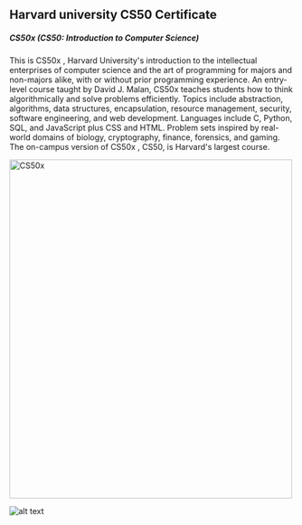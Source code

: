 <h2> Harvard university CS50 Certificate  </h2>

<h5> CS50x (CS50: Introduction to Computer Science) </h5>

<p> This is CS50x , Harvard University's introduction to the intellectual enterprises of computer science and the art
  of programming for majors and non-majors alike, with or without prior programming experience. An entry-level course taught by David J. Malan, 
  CS50x teaches students how to think algorithmically and solve problems efficiently. Topics include abstraction, algorithms, data structures, encapsulation, resource management, security, software engineering, and web development. Languages include C, Python, SQL, and JavaScript plus CSS and HTML.
  Problem sets inspired by real-world domains of biology, cryptography, finance, forensics, and gaming. The on-campus version of CS50x
  , CS50, is Harvard's largest course. </p>

<img src="CS50-Certificate-Harvard-University/CS50/Certificate cs50xCS50/CS50x.png" alt="CS50x" width="500" height="600">

![alt text](https://github.com/AmirHBana/BreadcrumbsCS50-Certificate-Harvard-University/blob/main/CS50x.png?raw=true)
